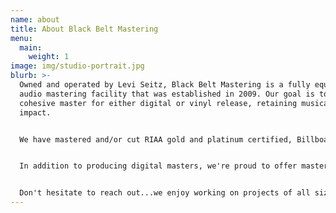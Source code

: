 ```yaml
---
name: about
title: About Black Belt Mastering
menu:
  main:
    weight: 1
image: img/studio-portrait.jpg
blurb: >-
  Owned and operated by Levi Seitz, Black Belt Mastering is a fully equipped
  audio mastering facility that was established in 2009. Our goal is to create a
  cohesive master for either digital or vinyl release, retaining musicality and
  impact.


  We have mastered and/or cut RIAA gold and platinum certified, Billboard #1, Grammy and Academy Award winning records. Some notable releases have been for SYML, August Burns Red, Pearl Jam, Metallica and the JOKER soundtrack. 


  In addition to producing digital masters, we're proud to offer master lacquer cutting for vinyl. Cutting is performed on one of our restored Neumann lathes. We've cut thousands of LP's and have the experience to help you get the best sounding vinyl record possible.


  Don't hesitate to reach out...we enjoy working on projects of all sizes and look forward to working on a record with you!
---
```

